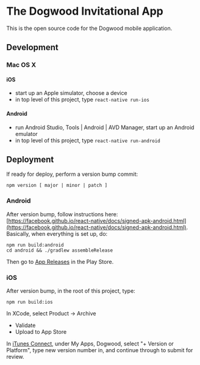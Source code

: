 # The Dogwood Invitational App

This is the open source code for the Dogwood mobile application.

## Development

### Mac OS X

#### iOS

 * start up an Apple simulator, choose a device
 * in top level of this project, type `react-native run-ios`

#### Android

 * run Android Studio, Tools | Android | AVD Manager, start up an Android emulator
 * in top level of this project, type `react-native run-android`

## Deployment

If ready for deploy, perform a version bump commit:

    npm version [ major | minor | patch ]

### Android

After version bump, follow instructions here: [https://facebook.github.io/react-native/docs/signed-apk-android.html](https://facebook.github.io/react-native/docs/signed-apk-android.html).  Basically, when everything is set up, do:

    npm run build:android
    cd android && ./gradlew assembleRelease

Then go to [App Releases](https://play.google.com/apps/publish/?dev_acc=00137341438711124394#ManageReleasesPlace:p=com.dogwood) in the Play Store.
### iOS

After version bump, in the root of this project, type:

    npm run build:ios

In XCode, select Product -> Archive

 * Validate
 * Upload to App Store

In [iTunes Connect](itunesconnect.apple.com/WebObjects/iTunesConnect.woa/ra/ng/app/1250184426), under My Apps, Dogwood, select "+ Version or Platform", type new version number in, and continue through to submit for review.